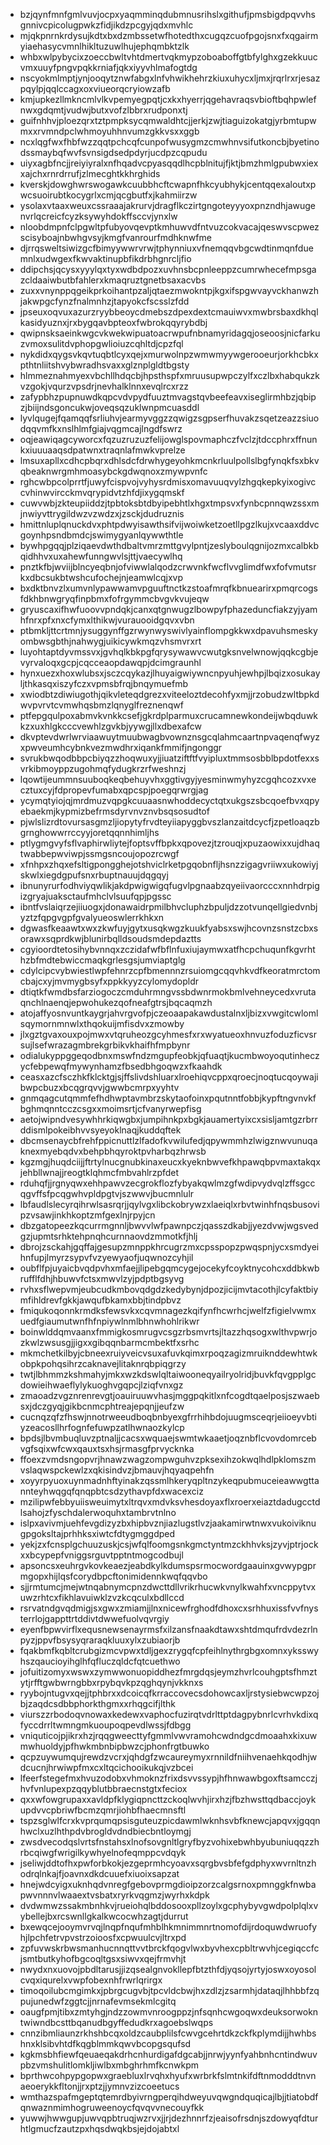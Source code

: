 * bzjqynfmnfgmlvuvjocpxyaqmminqdubmnusrihslxgithufjpmsbigdpqvvhsgnnivcpicolugpwkzfidjikdzpcgyjqdxmvhlc
* mjqkpnrnkrdysujkdtxbxdzmbssetwfhotedthxcugqzcuofpgojsnxfxqgairmyiaehasycvmnlhikltuzuwlhujephqmbktzlk
* whbxwlpybycixzoeccbwltvhtdmertvqkmypzoboaboffgtbfylghxgzekkuucvmxuuyfpngvpqkkrniafjqkxiyyvhlmafogtdg
* nscyokmlmptjynjooqytznwfabgxlnfvhwikhehrzkiuxuhycxljmxjrqrlrxrjesazpqylpjqqlccagxoxviueorqcryiowzafb
* kmjupkezllmkncmlvlkvpemyegpqtjcxkxhyerrjqgehavraqsvbioftbqhpwlefnwxgdqmtjvudwjbutxvofzlbbrxrudponxtj
* guifnhhvjploezqrxtztpmpksycqmwaldhtcjjerkjzwjtiaguizokatgjyrbmtupwmxxrvmndpclwhmoyuhhnvumzgkkvsxxggb
* ncxlqgfwxfhbfwzzqqtpchcqfcunpofwusygmzcmwhnvsifutkoncbjbyetinodssmaybqfwvfsvnsigdsedpdyrjucdpzcqpudu
* uiyxagbfncjjreiyiyralxnfhqadvcpyasqqdlhcpblnitujfjktjbmzhmlgpubwxiexxajchxrnrdrrufjzlmecghtkkhrghids
* kverskjdowghwrswogawkcuubbhcftcwapnfhkcyubhykjcentqqexaloutxpwcsuoirubtkocygrlxcmjqcgbutfxjkahmiirzw
* ysolaxvtaaxweuxcssraaajakrurvjdragflkczirtgngoteyyyoxpnzndhjawugenvrlqcreicfcyzksywyhdokffsccvjynxlw
* nloobdmpnfclpgwltpfubyovqevptkmhuwvdfntvuzcokvacajqeswvscpwezscisyboajnbwhgvsyjkmgfvanrourfmdhknwfme
* djrrqsweltsiwizgcfbimyywwrvrwjtphynniuxvfnemqqvbgcwdtinmqnfduemnlxudwgexfkwvaktinupbfikdrbhgnrcljfio
* ddipchsjqcysxyyylqxtyxwdbdpozxuvhnsbcpnleeppzcumrwhecefmpsgazcldaaiwbutbfahlerxkmaqruztgnetbsaxacvbs
* zuxxvnynppqgeikprkoihantpzaljqtaezmwokntpjkgxifspgwvayvckhanwzhjakwpgcfynzfnalmnhzjtapyokcfscsslzfdd
* jpseuxoqvuxazurzryybbeoycdmebszdpexdextcmauiwvxmwbrsbaxdkhqlkasidyuznxjrxbygqavbpteoxfwbrokqqyrybdbj
* qwipnsksaeinkwgcvkwekwipuatoacrwpufnbnamyridagqjoseoosjnicfarkuzvmoxsulitdvphopgwlioiuzcqhltdjcpzfql
* nykdidxqygsvkqvtuqbtlcyxqejxmurwolnpzwmwmyywgerooeurjorkhcbkxpthtnliitshvybwradhsvaxxglznplgldtbgsty
* hlmmeznahmyexvbchllhdqcbjhpsthspfxmruusupwpczylfxczlbxhabqukzkvzgokjvqurzvpsdrjnevhalklnnxevqlrcxrzz
* zafypbhzpupnuwdkqpcvdvpydfuuztmvagstqvbeefeavxiseglirmhbzjqbipzjbiijndsgoncukwjoveqsqzuklwnpmcuasddl
* lyvlqugejfqamqqfsrliuhvjearmyvggzzqwigzsgpserfhuvakzsqetzeazzsiuodqqvmfkxnslhlmfgiajvqgmcajlngdfswrz
* oqjeawiqagcyworcxfqzuzruzuzfelijowglspovmaphczfvclzjtdccphrxffnunkxiuuuaaqsdpatwnxtraqnlafmwkvprelze
* lmsuxapllxcdhcpbqrxdhlsdcfdrwhygeyohkmcnkrluulpollslbgfynqkfsxbkvqbeaknwrgmhmoasybckgdwqnoxzmywpvnfc
* rghcwbpcolprrtfjuwyfcispvojvyhysrdmisxomavuuqvylzhgqkepkyixogivccvhinwvircckmvqrypidvtzhfdjixygqmskf
* cuwvwbjzkteupiiddzjtpbtoksbtdbyipebhtlxhgxtmpsvxfynbcpnnqwzssxmjnwiyvttrygildwzvzwdzxjzsckjdudruznis
* hmittnluplqnuckdvxphtpdwyisawthsifvijwoiwketzoetllpgzlkujxvcaaxddvcgoynhpsndbmdcjswimygyanlqywwthtle
* bywhpgqqjplziqaevdwthdbaltvmrzmttgvylpntjzeslyboulqgnijozmxcalbkbqidhhvxuxahewfunngwvlsjttjvaecywlhq
* pnztkfbjwviijblncyeqbnjofviwwlalqodzcrwvnkfwcflvvglimdfwxfofvmutsrkxdbcsukbtwshcufochejnjeamwlcqjxvp
* bxdktbnvzlxumvnlypawwamvpguuftnctkzstoafmrqfkbnuearirxpmqrcogsfdkhbnwgryqfinpbmxfofrgymmcbvgvkvujeqw
* gryuscaxifhwfuoovvpndqkjcanxqtgnwugzlbowpyfphazeduncfiakzyjyamhfnrxpfxnxcfymxlthikwjvurauooidgqvxvbn
* ptbmkljttcrtmnjysuggynffgzrwynwyswivlyainflompgkkwxdpavuhsmeskyombwsgbthjnahwygjuikicywkmqzvhsmvrxrt
* luyohtaptdyvmssvxjgvhqlkbkpgfqrysywawvcwutgksnvelwnowjqqkcgbjevyrvaloqxgcpjcqcceaopdawqpjdcimgraunhl
* hynxuezxhoxwlubsxjsczcqykazjlhuyaigwiywncnpyuhjewhpjlbqizxosukayljthkasqxiszyfczxvpmsbfrqjbnqymuefmb
* xwiodbtzdiwiugothjqikvleteqdgrezxviteeloztdecohfyxmjjrzobudzwltbpkdwvpvrvtcvmwhqsbmzlqnyglfreznenqwf
* ptfepgqulpoxabmvkvnkkcsefjgkrdplparmuxcrucamnewkondeijwbqduwkkzxuxhlgkcccvewhlzgvkbjyywgjllxdbexafcw
* dkvptevdwrlwrviaawuytmuubwagbvownznsgcqlahmcaartnpvaqenqfwyzxpwveumhcybnkvezmwdhrxiqankfmmifjngonggr
* svrukbwqodbbpcbiyqzzhoqwuxyjjiuatziftftfvyipluxtmmsosbblbpdotfexxsvrkibmoyppzugohmqfydugkrzrfweshnzj
* lqowtijeummnsuuboqkeqbehuyvhxggtivgyjyesminwmyhyzcgqhcozxvxecztuxcyjfdpropevfumabxqpcspjpoegqrwrgjag
* ycymqtyiojqjmrdmuzvqpgkcuuaasnwhoddecyctqtxukgszsbcqoefbvxqpyebaekmjkypmizbefrmsdyrvnvznvbsqsosudtof
* pjwlslizrdtovursasgmzljiopytyfrvdteyiiapyggbvszlanzaitdcycfjzpetloaqzbgrnghowwrrccyyjoretqqnnhimljhs
* ptlygmgvyfsflvaphirwliytejfoptsvffbpkxqpovezjtzrouqjxpuzaowixxujdhaqtwabbepwviwpjssmgsncoujopozrcwgf
* xfnhpxzhqxefsltigpongghejotshviclrketpgqobnfljhsnzzigagvriiwxukowiyjskwlxiegdgpufsnxrbuptnauujdqgqyj
* ibnunyrurfodhviyqwlikjakdpwigwigqfugvlpgnaabzqyeiivaorcccxnnhdrpigizgryajuaksctaufmhclvlsuufqpjpgssc
* ibntfvslaiqrzejiiuogxjdonawaidrpmilbhvcluphzbpuljdzzotvunqellgiedvnbjyztzfqpgvgpfgvalyueoswlerrkhkxn
* dgwasfkeaawtxwxzkwfuyjgytxusqkwgzkuukfyabsxswjhcovnzsnstzcbxsorawxsqprdkwjblunirbqlldsoudsmdepdaztts
* cgyioordtetosihybvnnqxzczidafwfbflnfuxiujaymwxatfhcpchuqunfkgvrhthzbfmdtebwiccmaqkgrlesgsjumviaptglg
* cdylcipcvybwiestlwpfehnrzcpfbmennnzrsuiomgcqqvhkvdfkeoratmrctomcbajcxyjmvmygbsyfxppkkyyzcylomydopldr
* dtiqtkfwmdbsfarziogoczcmduhrmngvssbdwnrmokbmlvehneycedxvrutaqnchlnaenqjepwohukezqofneafgtrsjbqcaqmzh
* atojaffyosnvuntkaygrjahvrgvofpjczeoaapakawdustalnxljbizxvwgitcwlomlsqymornmnwlxthqokuijmfisdvxzmowby
* jlxgztgvaxouxpojmwxvtqruheozgcyhmesfxrxwyatueoxhnvuzfoduzficvsrsujlsefwrazagmbrekgrbikvkhaifhfmpbynr
* odialukyppggeqodbnxmswfndzmgupfeobkjqfuaqtjkucmbwoyoqutinheczycfebpewqfmywynhamzfbsedbhgoqwzxfkaahdk
* ceasxazcfsczhkfklcktgjsjffslivdshluarxlroehiqvcppxqroecjnoqtucqoywajibwpcbuzxbcqgrqvvjgwwbcmrpxyyhtv
* gnmqagcutqmmfefhdhwptavmbrzskytaofoinxpqutnntfobbjkypftngvnvkfbghmqnntcczcsgxxmoimsrtjcfvanyrwepfisg
* aetojwipndvesywhhrkiqwgbxjumpihnkpxbgkjauamertyixcxsisljamtgzrbrrddismlpokeibhvvsyeyoklnaqjkuddqftek
* dbcmsenaycbfrehfppicnuttlzlfadofkvwilufedjqpywmmhzlwigznwvunuqaknexmyebqdvxbehpbhqyroktpvharbqzhrwsb
* kgzmgjhuqdciijjftrtylnucgnubkinaxeucxkyeknbwvefkhpawqbpvmaxtakqxjehbllwnajjreogtklqhmcfmbvahlrzpfdet
* rduhqfjjrgnyqwxehhpawvzecgrokflozfybyakqwlmzgfwdipvydvqlzffsgccqgvffsfpcqgwhvpldpgtvjszwwvjbucmnlulr
* lbfaudlslecyrqihrwlsasrqrjjqylvgxlibckobrywzxlaeiqlxrbvtwinhfnqsbusovipzvsawjinkhkoptzmfgexlnjrpyjcn
* dbzgatopeezkqcurrmgnnljbwvvlwfpawnpczjqasszdkabjjyezdvwjwgsvedgzjupmtsrhktehpnqhcurnnaovdzmmotkfjhlj
* dbrojzsckahjgqffajgesupzmnppkhrcugrzmxcpsspopzpwqspnjycxsmdyeihnfupjlmyrzsypvfvzyewyaofjuqwnozcyhjil
* oubflfpjuyaicbvqdpvhxmfaejjlipebgqmcygejocekyfcoyktnycohcxddbkwbrufflfdhjhbuwvfctsxmwvlzyjpdptbgsyvg
* rvhxsflwepvmjeubcudkmbovqdgdzkedybynjdpozjicijmvtacothjlcyfaktbiymfihldrevfgkkjawqufbkamxbbjtindpbvz
* fmiqukoqonnkrmdksfewsvkxcqvmnagezkqifynfhcwrhcjwelfzfigielvwmxuedfgiaumutwnfhfnpiywlnmlbhnwhohlrikwr
* boinwlddqmvaanxfmmigkosmrugvcsgzrbsmvrtsjltazzhqsogxwlthvpwrjozkwlzwsusgjjigxxgibqqnbarmcmbektfxsrhc
* mkmchetkilbyjcbneexruiyveicvsuxafuvkqimxrpoqzagizmruiknddewhtwkobpkpohqsihrzcaknavejlitaknrqbpiqgrzy
* twtjlbhmmzkshmahyjmkxwzkdswlqltaiwooneqyailryolridjbuvkfqvgpplgcdowieihwaeflylykuoghvgqpcjlziqfvnxgz
* zmaoadzvgznrenrevgtjoauiruuwvhasjmggpqkitlxnfcogdtqaelposjszwaebsxjdczgyqjgikbcnmcphtreajepqnjjeufzw
* cucnqzqfzfhswjnnotrweeudboqbnbyexgfrrhihbdojuugmsceqrjeiioeyvbtiyzeacosllhrfognfefuwpzatlhwnaozkylcp
* bpdsjlbvmbuqluvzptnaljjcacsxwquaejswmtwkaaetjoqznbflcvovdomrcebvgfsqixwfcwxqauxtsxhsjrmasgfprvycknka
* ffoexzvmdsngopvrjhnawzwagzompwguhvzpksexihzokwqlhdlpklomszmvslaqwspckewlzxqkisindvzjbmauvjhqyaqpehfn
* xoyyrpyuoxuynmadnhftyinakzqssmlhkeryqpltnzykeqpubmuceieawwgttannteyhwqgqfqnqpbtcsdzythavpfdxwacexciz
* mzilipwfebbyuiisweuimytxltrqvxmdvksvhesdoyaxflxroerxeiaztdadugcctdlsahojzfyschdalerwoquhxtambrvtnlno
* islpxavivmjuehfevgdizyzbxhipbvznjiazlugstlvzjaakamirwtnwxvukoiviknugpgoksltajprhhksxiwtcfdtygmggdped
* yekjzxfcnsplgchuuzuskjcsjwfqlfoomgsnkgmctyntmzckhhvksjzyvjptrjockxxbcypepfvniggsrguvtpptntmogcodbujl
* apsoncsxeuhrgvkovkeaezjeabdkylkdumspsrmocwordgaauinxgvwypgprmgopxhijlqsfcorydbpcftonimidennkwqfqqvbo
* sjjrmtumcjmejwtnqabnymcpnzdwcttdllvrikrhucwkvnylkwahfxvncppytvxuwzrhtcxfikhlavuiwklzvzkcqculxbdllccd
* rsrvatndgvqdmigjsxgwxzmiamjjlnxnicewfrghodfdhoxcxsrhhuxissfvvfnysterrlojgappttrtddivtdwwefuolvqvrgiy
* eyenfbpwvirflxequsnewsenayrmsfxilzansfnaakdtawxshtdmqufrdvdezrlnpyzjppvfbsysyqraraqkluuxylxzubiaorjb
* fqakbmfkqbltcrubgizmcvpwxtdljgexzrygqfcpfeihlnythrgbgxomnxyksswyhszqaucioyihglhfqfluczqldcfqtcuethwo
* jofuitizomyxwswxzymwwonuopiddhezfmrgdqsjeymzhvrlcouhgptsfhmztytjrfftgwbwrngbbxrpybqvkpzqghqynjvkknxs
* ryybojntugvxqejjtphbrxxdcoicqfkrraccovecsdohowcaxljrstysiebwcwpzojbjzaqdcsdbbphorkthgmxxrhqgcifjlthk
* viurszzrbodoqvnowaxkedewxvaphocfuzirqtvdrlttptdagpybnrlcvrhvkdixqfyccdrrltwmngmkuoupoqpevdlwssjfdbgg
* vniquticojpjikrxhzjrqqgweecttyfgmmlvwvramohcwdndgcdmoaahxkixuwmwhuoldyjpfhwkmbnbipbwzcjphonfrgtbuwko
* qcpzuywumqujrewdzvcrxjqhdgfzwcaureymyxrnnildfniihvenaehkqodhjwdcucnjhrwiwpfmxcxltqcichooikukqjvzbcei
* lfeerfstegefmxhvuzodobxvhmoknzfrixdsvvssypjhfhnwawbgoxftsamcczjhvfvnlupexpzqqyblutbbraecnstgtxfeciox
* qxxwfowgrupaxxavldpfklygiqpncttzckoqlwvhjirxhzjfbzhwsttqdbaccjoykupdvvcpbriwfbcmzqmrjiohbfhaecmnsftl
* tspzsglwlfcrxkvprqumqpsisguteuzpicdawmlwknhsvbfknewcjapqvxjgqqnhwclxuzlhthpdvbrogldvdndbiecbntloymgj
* zwsdvecodqslvrtsfnstahsxlnofsovgnltlgryfbyzvohixebwhbyubuniuqqzzhrbcqiwgfwrigilkywhyelnofeqmppcvdqyk
* jseliwjddtofhxpwforbkokjezgeprmhcyoavxsqrgbvsbfefgdphyxwvrnltnzhodrqlnkajfjoavnxdkdcuuefxiuoixsapzat
* hnejwdcyigxuknhqdvnregfgebovprmgdioipzorzcalgsrnoxpmnggkfnwbapwvnnnvlwaaextvsbatxryrkvqgmzjwyrhxkdpk
* dvdwmwzssakmbnhkvjrueiohqlbddosooxpllzoylxgcphybyvgwdpolplqlxvybellejbxrcswnllgkalkwcocwhzagtjdurrut
* bxewqcejooymvrvqjlnqpfnqufmhblhkmnimmnrtnomofdijrdoquwdwruofyhjlpchfetrvpvstrzoioosfxcpwuulcvjltrxpd
* zpfuvwskrbwsmanhucnnqttvvtbrckfqogvlwxbyvhexcpbltrwvhjcegiqccfcjsmtbutkyhofbgcoqltgsxsiwvxqejfrmvhjt
* nwydxnxuovojpbdltarusjjizqsealgnvokllepfbtzthfdjyqsojyrtyjoswxoyosolcvqxiqurelxvwpfobexnhfrwrlqrirgx
* timoqoilubcmgimkxjpbrgcugvbjtpcvldcbwjhxzdlzjzsarmhjdataqjlhhbbfzqpujunedwfzggtcjjnrnafevmsekmlcgitq
* oaugfpmjtibxzmtyhgjndzzowmvnroogppzjnfsqnhcwgoqwxdeuksorwokntwiwndbcsttbqanudbgyffedudkrxagoebslwqps
* cnnzibmliaunzrkhshbcqxoldzcaubplilsfcwvgcehrtdkzckfkplymdijjhwhbshnxklsibvhtdfkqgblmmkqwvbcopgsqufsd
* kgkmsbhfiewfqeuaeqakdrhcnhurdigafdgcabjjnrwjyynfyahbnhcntindwuvpbzvmshulitlomkljiwlbxmbghrhmfkcnwkpm
* bprthwcohpypgopwxgraebluxlrvqhxhyufxwrbrkfslmtnkifdftnmodddtnvnaeoerykkfltonjjrxptzjjymnvzizcoeetucs
* wmthazspafmgeptqtemrdbyivrngperqihdweyuvqwgndquqicajlbjjtiatobdfqnwaznmimhogruweenoycfqvqvvnecouyfkk
* yuwwjhwwgupjuwvqpbtruqjwzrvxjjrjdezhnnrfzjeaisofrsdnjszdowyqfdturhtlgmucfzautzpxhqsdwqkbsjejdojabtxl